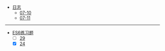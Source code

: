 * [日志](docs/13485/)
  * [07-10](docs/13485/07-10)
  * [07-11](docs/13485/07-11)

---

* [ES6练习题](docs/13485/)
  * [ ] [29](tests/13485/29.js)
  * [x] [24](tests/13485/24.js)